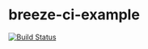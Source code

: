 # breeze-ci-example
[![Build Status](https://breezeci.org/badge/coreygirard/breeze-ci-example)](https://breezeci.org/coreygirard/breeze-ci-example)
